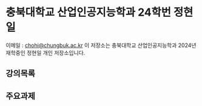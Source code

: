 # 충북대학교 산업인공지능학과 24학번 정현일


이메일 : chohi@chungbuk.ac.kr
이 저장소는 충북대학교 산업인공지능학과 2024년 재학중인 정현일 개인 저장소입니다.


## 강의목록



## 주요과제

